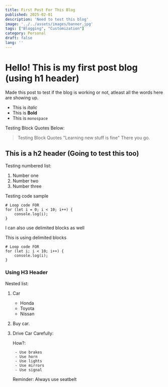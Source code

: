 ```yaml
---
title: First Post For This Blog
published: 2025-02-01
description: 'Need to test this blog'
image: '../../assets/images/banner.jpg'
tags: ["Blogging", "Customization"]
category: Personal
draft: false 
lang: ''
---
```


# Hello! This is my first post blog (using h1 header)

Made this post to test if the blog is working or not, atleast all the words here are showing up.

- This is _italic_
- This is **Bold**
- This is `monospace`

Testing Block Quotes Below:

> Testing Block Quotes
> "Learning new stuff is fine"
> There you go.

## This is a h2 header (Going to test this too)

Testing numbered list:
1. Number one
2. Number two
3. Number three

Testing code sample

    # Loop code FOR
    for (let i = 0; i < 10; i++) {
        console.log(i);
    }

I can also use delimited blocks as well

This is using delimited blocks
```
# Loop code FOR
for (let i; i < 10; i++) {
    console.log(i);
}
```

### Using H3 Header

Nested list:

1. Car

    - Honda
    - Toyota
    - Nissan

2. Buy car.

3. Drive Car Carefully:

    How?:

        - Use brakes
        - Use horn
        - Use lights
        - Use mirrors
        - Use signal

    Reminder: Always use seatbelt